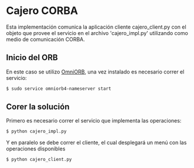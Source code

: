# Cajero CORBA

Esta implementación  comunica la aplicación cliente cajero_client.py con el objeto que provee el servicio en el archivo 'cajero_impl.py' utilizando como medio de comunicación CORBA.

## Inicio del ORB

En este caso se utilizo [OmniORB](http://www.omniorb-support.com/), una vez instalado es necesario correr el servicio:

```sh
$ sudo service omniorb4-nameserver start
```

## Corer la solución


Primero es necesario correr el servicio que implementa las operaciones:

```sh
$ python cajero_impl.py
```

Y en paralelo se debe correr el cliente, el cual desplegará un menú con las operaciones disponibles

```sh
$ python cajero_client.py
```